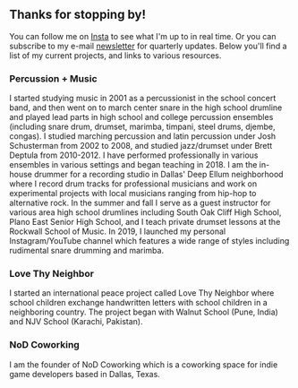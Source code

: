 ## Thanks for stopping by!

You can follow me on [Insta](https://instagram.com/ChicagoGupta) to see what I'm up to in real time. Or you can subscribe to my e-mail [newsletter](https://tinyletter.com/chicagogupta) for quarterly updates. Below you'll find a list of my current projects, and links to various resources.

### Percussion + Music

I started studying music in 2001 as a percussionist in the school concert band, and then went on to march center snare in the high school drumline and played lead parts in high school and college percussion ensembles (including snare drum, drumset, marimba, timpani, steel drums, djembe, congas). I studied marching percussion and latin percussion under Josh Schusterman from 2002 to 2008, and studied jazz/drumset under Brett Deptula from 2010-2012. I have performed professionally in various ensembles in various settings and began teaching in 2018. I am the in-house drummer for a recording studio in Dallas' Deep Ellum neighborhood where I record drum tracks for professional musicians and work on experimental projects with local musicians ranging from hip-hop to alternative rock. In the summer and fall I serve as a guest instructor for various area high school drumlines including South Oak Cliff High School, Plano East Senior High School, and I teach private drumset lessons at the Rockwall School of Music. In 2019, I launched my personal Instagram/YouTube channel which features a wide range of styles including rudimental snare drumming and marimba.

### Love Thy Neighbor

I started an international peace project called Love Thy Neighbor where school children exchange handwritten letters with school children in a neighboring country. The project began with Walnut School (Pune, India) and NJV School (Karachi, Pakistan). 

### NoD Coworking

I am the founder of NoD Coworking which is a coworking space for indie game developers based in Dallas, Texas. 
